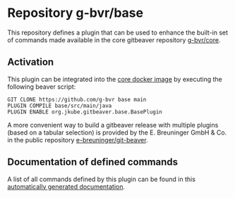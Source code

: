 # Repository g-bvr/base

This repository defines a plugin that can be used to enhance the built-in set of commands made available in the core gitbeaver repository [g-bvr/core](https://github.com/g-bvr/core). 

## Activation

This plugin can be integrated into the [core docker image](https://hub.docker.com/r/gitbeaver/core/tags)
 by executing the following beaver script:

```
GIT CLONE https://github.com/g-bvr base main
PLUGIN COMPILE base/src/main/java
PLUGIN ENABLE org.jkube.gitbeaver.base.BasePlugin
```

A more convenient way to build a gitbeaver release with multiple 
plugins (based on a tabular selection) 
is provided by the E. Breuninger GmbH & Co. in the public repository
[e-breuninger/git-beaver](https://github.com/e-breuninger/git-beaver).

## Documentation of defined commands

A list of all commands defined by this plugin can be found in this [automatically generated documentation](https://htmlpreview.github.io/?https://raw.githubusercontent.com/g-bvr/base/main/doc/BasePlugin.html). 